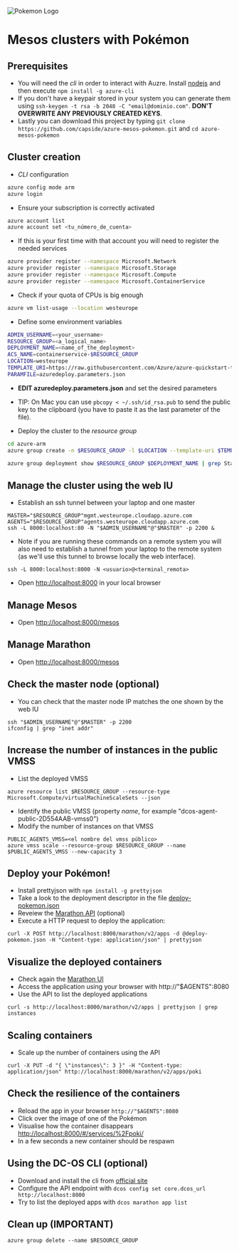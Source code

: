 
![Pokemon Logo](https://raw.githubusercontent.com/capside/azure-mesos-pokemon/master/pokemon.png)

# Mesos clusters with Pokémon

## Prerequisites

* You will need the *cli* in order to interact with Auzre. Install  [nodejs](https://nodejs.org/en/) and then execute  ```npm install -g azure-cli```
* If you don't have a keypair stored in your system you can generate them using ```ssh-keygen -t rsa -b 2048 -C "email@dominio.com"```. **DON'T OVERWRITE ANY PREVIOUSLY CREATED KEYS**.
* Lastly you can download this project by typing ```git clone https://github.com/capside/azure-mesos-pokemon.git``` and ```cd azure-mesos-pokemon```

## Cluster creation

* *CLI* configuration

```bash
azure config mode arm
azure login
``` 
* Ensure your subscription is correctly activated

```bash
azure account list
azure account set <tu_número_de_cuenta>
``` 

* If this is your first time with that account you will need to register the needed services

```bash
azure provider register --namespace Microsoft.Network
azure provider register --namespace Microsoft.Storage
azure provider register --namespace Microsoft.Compute
azure provider register --namespace Microsoft.ContainerService
``` 

* Check if your quota of CPUs is big enough

```bash
azure vm list-usage --location westeurope
```

* Define some environment variables

```bash
ADMIN_USERNAME=<your_username>
RESOURCE_GROUP=<a_logical_name>
DEPLOYMENT_NAME=<name_of_the_deployment>
ACS_NAME=containerservice-$RESOURCE_GROUP
LOCATION=westeurope
TEMPLATE_URI=https://raw.githubusercontent.com/Azure/azure-quickstart-templates/master/101-acs-dcos/azuredeploy.json
PARAMFILE=azuredeploy.parameters.json
```

* **EDIT azuredeploy.parameters.json** and set the desired parameters
* TIP: On Mac you can use ```pbcopy < ~/.ssh/id_rsa.pub``` to send the public key to the clipboard (you have to paste it as the last parameter of the file).

* Deploy the cluster to the *resource group*

```bash
cd azure-arm
azure group create -n $RESOURCE_GROUP -l $LOCATION --template-uri $TEMPLATE_URI -e $PARAMFILE --deployment-name $DEPLOYMENT_NAME

azure group deployment show $RESOURCE_GROUP $DEPLOYMENT_NAME | grep State
```

## Manage the cluster using the web IU

* Establish an ssh tunnel between your laptop and one master

```
MASTER="$RESOURCE_GROUP"mgmt.westeurope.cloudapp.azure.com
AGENTS="$RESOURCE_GROUP"agents.westeurope.cloudapp.azure.com
ssh -L 8000:localhost:80 -N "$ADMIN_USERNAME"@"$MASTER" -p 2200 &
```

* Note if you are running these commands on a remote system you will also need to establish a tunnel from your laptop to the remote system (as we'll use this tunnel to browse locally the web interface).

```
ssh -L 8000:localhost:8000 -N <usuario>@<terminal_remota>
```

* Open [http://localhost:8000](http://localhost:8000) in your local browser

## Manage Mesos

* Open [http://localhost:8000/mesos](http://localhost:8000/mesos) 

## Manage Marathon

* Open [http://localhost:8000/mesos](http://localhost:8000/mesos) 

## Check the master node (optional)

* You can check that the master node IP matches the one shown by the web IU

```
ssh "$ADMIN_USERNAME"@"$MASTER" -p 2200
ifconfig | grep "inet addr"
```

## Increase the number of instances in the public VMSS

* List the deployed VMSS

```
azure resource list $RESOURCE_GROUP --resource-type Microsoft.Compute/virtualMachineScaleSets --json  
``` 

* Identify the public VMSS (property *name*, for example "dcos-agent-public-2D554AAB-vmss0")
* Modify the number of instances on that VMSS

```
PUBLIC_AGENTS_VMSS=<el nombre del vmss público>
azure vmss scale --resource-group $RESOURCE_GROUP --name $PUBLIC_AGENTS_VMSS --new-capacity 3
```

## Deploy your Pokémon!

* Install prettyjson with ```npm install -g prettyjson```
* Take a look to the deployment descriptor in the file [deploy-pokemon.json](https://github.com/capside/azure-mesos-pokemon/blob/master/azure-arm/deploy-pokemon.json)
* Reveiew the [Marathon API](https://mesosphere.github.io/marathon/docs/rest-api.html) (optional)
* Execute a HTTP request to deploy the application:

```
curl -X POST http://localhost:8000/marathon/v2/apps -d @deploy-pokemon.json -H "Content-type: application/json" | prettyjson
```

## Visualize the deployed containers

* Check again the [Marathon UI](http://localhost:8000/marathon)
* Access the application using your browser with http://"$AGENTS":8080
* Use the API to list the deployed applications

```
curl -s http://localhost:8000/marathon/v2/apps | prettyjson | grep instances
```

## Scaling containers

* Scale up the number of containers using the API

```
curl -X PUT -d "{ \"instances\": 3 }" -H "Content-type: application/json" http://localhost:8000/marathon/v2/apps/poki
```

## Check the resilience of the containers

* Reload the app in your browser ```http://"$AGENTS":8080```
* Click over the image of one of the Pokémon
* Visualise how the container disappears [http://localhost:8000/#/services/%2Fpoki/](http://localhost:8000/#/services/%2Fpoki/)
* In a few seconds a new container should be respawn

## Using the DC-OS CLI (optional)

* Download and install the cli from [official site](https://dcos.io/docs/1.8/usage/cli/install/#windows)
* Configure the API endpoint with ```dcos config set core.dcos_url http://localhost:8000```
* Try to list the deployed apps with ```dcos marathon app list```

## Clean up (**IMPORTANT**)

```
azure group delete --name $RESOURCE_GROUP 
``` 
 
 
 

